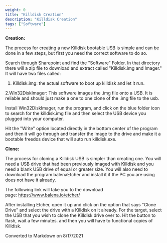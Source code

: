 ```yaml
---
weight: 0
title: "Killdisk Creation"
description: "Killdisk Creation"
tags: ["Software"]
---
```


**​​​Creation:**

The process for creating a new Killdisk bootable USB is simple and can be done in a few steps, but first you need the correct software to do so.

Search through Sharepoint and find the "Software" Folder. In that directory there will a zip file to download and extract called "Killdisk.img and Imager." It will have two files called:  


1. Killdisk.img: the actual software to boot up killdisk and let it run.  


2.Win32DiskImager: This software images the .img file onto a USB. It is reliable and should just make a one to one clone of the .img file to the usb.  


Install Win32DiskImager, run the program, and click on the blue folder icon to search for the killdisk.img file and then select the USB device you plugged into your computer.  


Hit the "Write" option located directly in the bottom center of the program and then it will go through and transfer the image to the drive and make it a bootable freedos device that will auto run killdisk.exe.  


  


**Clone:**

The process for cloning a Killdisk USB is simpler than creating one. You will need a USB drive that had been previously imaged with Killdisk and you need a blank USB drive of equal or greater size. You will also need to download the program balenaEtcher and install it if the PC you are using does not have it already.  


The following link will take you to the download page: https://www.balena.io/etcher/​  


After installing Etcher, open it up and click on the option that says "Clone Drive" and select the drive with a Killdisk on it already. For the target, select the USB that you wish to clone the Killdisk drive over to. Hit the button to flash, wait a few minutes. and then you will have to functional copies of Killdisk.​  
  


Converted to Markdown on 8/17/2021  


  


  
  


  


  


  


  
  


  


  
